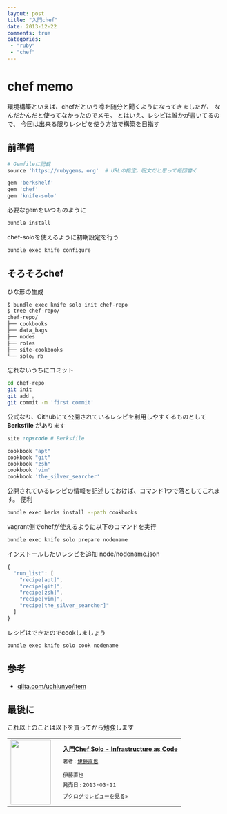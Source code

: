 ```yaml
---
layout: post
title: "入門chef"
date: 2013-12-22
comments: true
categories:
 - "ruby"
 - "chef"
---
```


# chef memo

環境構築といえば、chefだという噂を随分と聞くようになってきましたが、
なんだかんだと使ってなかったのでメモ。
とはいえ、レシピは誰かが書いてるので、
今回は出来る限りレシピを使う方法で構築を目指す

## 前準備

```ruby
# Gemfileに記載
source 'https://rubygems。org'  # URLの指定。呪文だと思って毎回書く

gem 'berkshelf'
gem 'chef'
gem 'knife-solo'
```

必要なgemをいつものように

```sh
bundle install
```

chef-soloを使えるように初期設定を行う

```sh
bundle exec knife configure
```

## そろそろchef

ひな形の生成

```bash
$ bundle exec knife solo init chef-repo
$ tree chef-repo/
chef-repo/
├── cookbooks
├── data_bags
├── nodes
├── roles
├── site-cookbooks
└── solo。rb
```

忘れないうちにコミット

```sh
cd chef-repo
git init
git add 。
git commit -m 'first commit'
```

公式なり、Githubにて公開されているレシピを利用しやすくるものとして **Berksfile** があります

```ruby
site :opscode # Berksfile

cookbook "apt"
cookbook "git"
cookbook "zsh"
cookbook 'vim'
cookbook 'the_silver_searcher'
```

公開されているレシピの情報を記述しておけば、コマンド1つで落としてこれます。
便利

```sh
bundle exec berks install --path cookbooks
```

vagrant側でchefが使えるように以下のコマンドを実行

```sh
bundle exec knife solo prepare nodename
```

インストールしたいレシピを追加
node/nodename.json

```js
{
  "run_list": [
    "recipe[apt]",
    "recipe[git]",
    "recipe[zsh]",
    "recipe[vim]",
    "recipe[the_silver_searcher]"
  ]
}
```

レシピはできたのでcookしましょう

```sh
bundle exec knife solo cook nodename
```

## 参考

- [qiita.com/uchiunyo/item](http://qiita.com/uchiunyo/items/5aa243f7a39ae443e10d)

## 最後に

これ以上のことは以下を買ってから勉強します

<div class="booklog_html"><table><tr><td class="booklog_html_image"><a href="http://www。amazon。co。jp/%E5%85%A5%E9%96%80Chef-Solo-Infrastructure-as-Code-ebook/dp/B00BSPH158%3FSubscriptionId%3D0AVSM5SVKRWTFMG7ZR82%26tag%3Dbooklog。jp-22%26linkCode%3Dxm2%26camp%3D2025%26creative%3D165953%26creativeASIN%3DB00BSPH158" target="_blank"><img src="http://ecx。images-amazon。com/images/I/31u6VLGX2kL。_SL160_。jpg" width="93" height="150" style="border:0;border-radius:0;" /></a></td><td class="booklog_html_info" style="padding-left:20px;"><div class="booklog_html_title" style="margin-bottom:10px;font-size:14px;font-weight:bold;"><a href="http://www。amazon。co。jp/%E5%85%A5%E9%96%80Chef-Solo-Infrastructure-as-Code-ebook/dp/B00BSPH158%3FSubscriptionId%3D0AVSM5SVKRWTFMG7ZR82%26tag%3Dbooklog。jp-22%26linkCode%3Dxm2%26camp%3D2025%26creative%3D165953%26creativeASIN%3DB00BSPH158" target="_blank">入門Chef Solo - Infrastructure as Code</a></div><div style="margin-bottom:10px;"><div class="booklog_html_author" style="margin-bottom:15px;font-size:12px;;line-height:1。2em">著者 : <a href="http://booklog。jp/author/%E4%BC%8A%E8%97%A4%E7%9B%B4%E4%B9%9F" target="_blank">伊藤直也</a></div><div class="booklog_html_manufacturer" style="margin-bottom:5px;font-size:12px;;line-height:1。2em">伊藤直也</div><div class="booklog_html_release" style="font-size:12px;;line-height:1。2em">発売日 : 2013-03-11</div></div><div class="booklog_html_link_amazon"><a href="http://booklog。jp/item/1/B00BSPH158" style="font-size:12px;" target="_blank">ブクログでレビューを見る»</a></div></td></tr></table></div>
